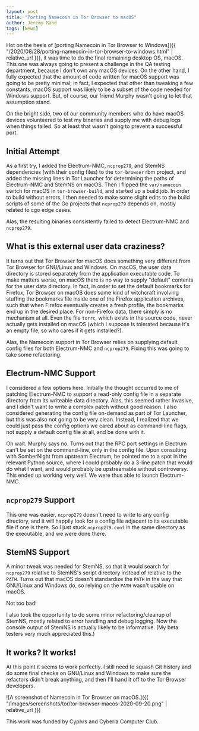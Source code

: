 ```yaml
---
layout: post
title: "Porting Namecoin in Tor Browser to macOS"
author: Jeremy Rand
tags: [News]
---
```


Hot on the heels of [porting Namecoin in Tor Browser to Windows]({{ "/2020/08/28/porting-namecoin-in-tor-browser-to-windows.html" | relative_url }}), it was time to do the final remaining desktop OS, macOS.  This one was always going to present a challenge in the QA testing department, because I don't own any macOS devices.  On the other hand, I fully expected that the amount of code written for macOS support was going to be pretty minimal; in fact, I expected that other than tweaking a few constants, macOS support was likely to be a subset of the code needed for Windows support.  But, of course, our friend Murphy wasn't going to let that assumption stand.

On the bright side, two of our community members who do have macOS devices volunteered to test my binaries and supply me with debug logs when things failed.  So at least that wasn't going to prevent a successful port.

## Initial Attempt

As a first try, I added the Electrum-NMC, `ncprop279`, and StemNS dependencies (with their config files) to the `tor-browser` rbm project, and added the missing lines in Tor Launcher for determining the paths of Electrum-NMC and StemNS on macOS.  Then I flipped the `var/namecoin` switch for macOS in `tor-browser-build`, and started up a build job.  In order to build without errors, I then needed to make some slight edits to the build scripts of some of the Go projects that `ncprop279` depends on, mostly related to cgo edge cases.

Alas, the resulting binaries consistently failed to detect Electrum-NMC and `ncprop279`.

## What is this external user data craziness?

It turns out that Tor Browser for macOS does something very different from Tor Browser for GNU/Linux and Windows.  On macOS, the user data directory is stored separately from the application executable code.  To make matters worse, on macOS there is no way to supply "default" contents for the user data directory.  In fact, in order to set the default bookmarks for Firefox, Tor Browser on macOS does some kind of witchcraft involving stuffing the bookmarks file inside one of the Firefox application archives, such that when Firefox eventually creates a fresh profile, the bookmarks end up in the desired place.  For non-Firefox data, there simply is no mechanism at all.  Even the file `torrc`, which exists in the source code, never actually gets installed on macOS (which I suppose is tolerated because it's an empty file, so who cares if it gets installed?).

Alas, the Namecoin support in Tor Browser relies on supplying default config files for both Electrum-NMC and `ncprop279`.  Fixing this was going to take some refactoring.

## Electrum-NMC Support

I considered a few options here.  Initially the thought occurred to me of patching Electrum-NMC to support a read-only config file in a separate directory from its writeable data directory.  Alas, this seemed rather invasive, and I didn't want to write a complex patch without good reason.  I also considered generating the config file on-demand as part of Tor Launcher, but this was also not going to be very clean.  Instead, I realized that we could just pass the config options we cared about as command-line flags, not supply a default config file at all, and be done with it.

Oh wait.  Murphy says no.  Turns out that the RPC port settings in Electrum can't be set on the command-line, only in the config file.  Upon consulting with SomberNight from upstream Electrum, he pointed me to a spot in the relevant Python source, where I could probably do a 3-line patch that would do what I want, and would probably be upstreamable without controversy.  This ended up working very well.  We were thus able to launch Electrum-NMC.

## `ncprop279` Support

This one was easier.  `ncprop279` doesn't need to write to any config directory, and it will happily look for a config file adjacent to its executable file if one is there.  So I just stuck `ncprop279.conf` in the same directory as the executable, and we were done there.

## StemNS Support

A minor tweak was needed for StemNS, so that it would search for `ncprop279` relative to StemNS's script directory instead of relative to the `PATH`.  Turns out that macOS doesn't standardize the `PATH` in the way that GNU/Linux and Windows do, so relying on the `PATH` wasn't usable on macOS.

Not too bad!

I also took the opportunity to do some minor refactoring/cleanup of StemNS, mostly related to error handling and debug logging.  Now the console output of StemNS is actually likely to be informative.  (My beta testers very much appreciated this.)

## It works?  It works!

At this point it seems to work perfectly.  I still need to squash Git history and do some final checks on GNU/Linux and Windows to make sure the refactors didn't break anything, and then I'll hand it off to the Tor Browser developers.

![A screenshot of Namecoin in Tor Browser on macOS.]({{ "/images/screenshots/tor/tor-browser-macos-2020-09-20.png" | relative_url }})

This work was funded by Cyphrs and Cyberia Computer Club.
